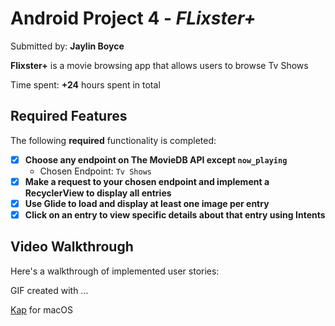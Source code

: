 # Android Project 4 - *FLixster+*

Submitted by: **Jaylin Boyce**

**Flixster+** is a movie browsing app that allows users to browse Tv Shows

Time spent: **+24** hours spent in total

## Required Features

The following **required** functionality is completed:

- [X] **Choose any endpoint on The MovieDB API except `now_playing`**
  - Chosen Endpoint: `Tv Shows`
- [X] **Make a request to your chosen endpoint and implement a RecyclerView to display all entries**
- [X] **Use Glide to load and display at least one image per entry**
- [X] **Click on an entry to view specific details about that entry using Intents**

## Video Walkthrough

Here's a walkthrough of implemented user stories:

<!-- Replace this with whatever GIF tool you used! -->
GIF created with ...  

[Kap](https://getkap.co/) for macOS
